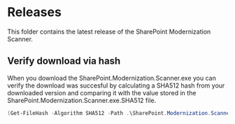# Releases

This folder contains the latest release of the SharePoint Modernization Scanner. 

## Verify download via hash

When you download the SharePoint.Modernization.Scanner.exe you can verify the download was succesful by calculating a SHA512 hash from your downloaded version and comparing it with the value stored in the SharePoint.Modernization.Scanner.exe.SHA512 file.

```PowerShell
(Get-FileHash -Algorithm SHA512 -Path .\SharePoint.Modernization.Scanner.exe).Hash
```